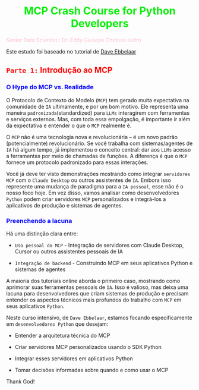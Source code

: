# <h1 align="center"><font color="gree">MCP Crash Course for Python Developers</font></h1>

<font color="pink">Senior Data Scientist.: Dr. Eddy Giusepe Chirinos Isidro</font>

Este estudo foi baseado no tutorial de [Dave Ebbelaar]()


## <font color="red">`Parte 1:` Introdução ao MCP</font>

### <font color="blue">O Hype do MCP vs. Realidade</font>

O Protocolo de Contexto do Modelo (`MCP`) tem gerado muita expectativa na comunidade de `IA` ultimamente, e por um bom motivo. Ele representa uma maneira `padronizada`(standardized) para `LLMs` interagirem com ferramentas e serviços externos. Mas, com toda essa empolgação, é importante ir além da expectativa e entender o que o `MCP` realmente é.

O `MCP` não é uma tecnologia nova e revolucionária – é um novo padrão (potencialmente) revolucionário. Se você trabalha com sistemas/agentes de `IA` há algum tempo, já implementou o conceito central: dar aos `LLMs` acesso a ferramentas por meio de chamadas de funções. A diferença é que o `MCP` fornece um protocolo padronizado para essas interações.

Você já deve ter visto demonstrações mostrando como integrar `servidores MCP` com o `Claude Desktop` ou outros assistentes de `IA`. Embora isso represente uma mudança de paradigma para a `IA pessoal`, esse não é o nosso foco hoje. Em vez disso, vamos analisar como desenvolvedores `Python` podem criar servidores `MCP` personalizados e integrá-los a aplicativos de produção e sistemas de agentes.

### <font color="blue">Preenchendo a lacuna</font>

Há uma distinção clara entre:

- `Uso pessoal do MCP` - Integração de servidores com Claude Desktop, Cursor ou outros assistentes pessoais de IA

- `Integração de backend` - Construindo MCP em seus aplicativos Python e sistemas de agentes

A maioria dos tutoriais online aborda o primeiro caso, mostrando como aprimorar suas ferramentas pessoais de `IA`. Isso é valioso, mas deixa uma lacuna para desenvolvedores que criam sistemas de produção e precisam entender os aspectos técnicos mais profundos do trabalho com `MCP` em seus aplicativos `Python`.

Neste curso intensivo, de ``Dave Ebbelaar``, estamos focando especificamente em `desenvolvedores Python` que desejam:

- Entender a arquitetura técnica do MCP

- Criar servidores MCP personalizados usando o SDK Python

- Integrar esses servidores em aplicativos Python

- Tomar decisões informadas sobre quando e como usar o MCP





Thank God!
